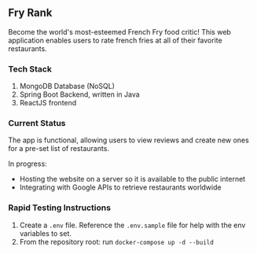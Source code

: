 ## Fry Rank ##

Become the world's most-esteemed French Fry food critic! This web application enables users to rate french fries at all of their favorite restaurants.

### Tech Stack ###

1. MongoDB Database (NoSQL)
2. Spring Boot Backend, written in Java
3. ReactJS frontend

### Current Status ###

The app is functional, allowing users to view reviews and create new ones for a pre-set list of restaurants.

In progress:
- Hosting the website on a server so it is available to the public internet
- Integrating with Google APIs to retrieve restaurants worldwide

### Rapid Testing Instructions ###
1. Create a `.env` file. Reference the `.env.sample` file for help with the env variables to set.
2. From the repository root: run `docker-compose up -d --build`
